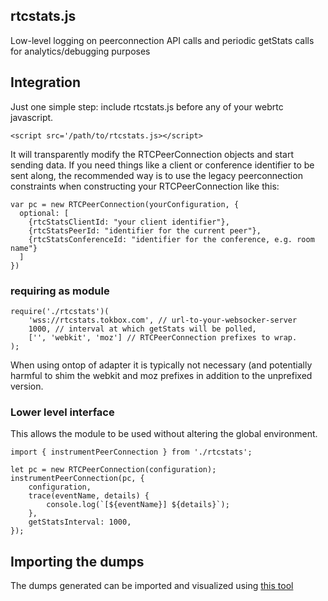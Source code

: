 ## rtcstats.js
Low-level logging on peerconnection API calls and periodic getStats calls for analytics/debugging purposes

## Integration
Just one simple step: include rtcstats.js before any of your webrtc javascript.
```
<script src='/path/to/rtcstats.js></script>
```
It will transparently modify the RTCPeerConnection objects and start sending data.
If you need things like a client or conference identifier to be sent along, the recommended way is to use the legacy peerconnection constraints when constructing your RTCPeerConnection like this:
```
var pc = new RTCPeerConnection(yourConfiguration, {
  optional: [
    {rtcStatsClientId: "your client identifier"},
    {rtcStatsPeerId: "identifier for the current peer"},
    {rtcStatsConferenceId: "identifier for the conference, e.g. room name"}
  ]
})
```

### requiring as module
```
require('./rtcstats')(
    'wss://rtcstats.tokbox.com', // url-to-your-websocker-server
    1000, // interval at which getStats will be polled,
    ['', 'webkit', 'moz'] // RTCPeerConnection prefixes to wrap.
);
```
When using ontop of adapter it is typically not necessary (and potentially harmful to shim the webkit and moz prefixes in addition to the unprefixed version.

### Lower level interface

This allows the module to be used without altering the global environment.

```
import { instrumentPeerConnection } from './rtcstats';

let pc = new RTCPeerConnection(configuration);
instrumentPeerConnection(pc, {
    configuration,
    trace(eventName, details) {
        console.log(`[${eventName}] ${details}`);
    },
    getStatsInterval: 1000,
});
```

## Importing the dumps
The dumps generated can be imported and visualized using [this tool](https://fippo.github.io/webrtc-dump-importer/rtcstats)
